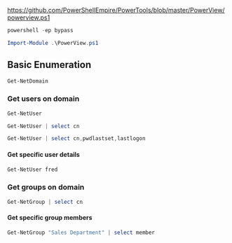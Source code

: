 https://github.com/PowerShellEmpire/PowerTools/blob/master/PowerView/powerview.ps1
```powershell
powershell -ep bypass
```
```powershell
Import-Module .\PowerView.ps1
```
## Basic Enumeration
```powershell
Get-NetDomain
```
### Get users on domain
```powershell
Get-NetUser
```
```powershell
Get-NetUser | select cn
```
```powershell
Get-NetUser | select cn,pwdlastset,lastlogon
```
#### Get specific user details
```powershell
Get-NetUser fred
```
### Get groups on domain
```powershell
Get-NetGroup | select cn
```
#### Get specific group members
```powershell
Get-NetGroup "Sales Department" | select member
```
